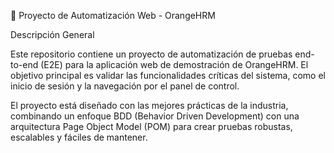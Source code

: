 🚀 Proyecto de Automatización Web - OrangeHRM

Descripción General

Este repositorio contiene un proyecto de automatización de pruebas end-to-end (E2E) para la aplicación web de demostración de OrangeHRM. El objetivo principal es validar las funcionalidades críticas del sistema, como el inicio de sesión y la navegación por el panel de control.

El proyecto está diseñado con las mejores prácticas de la industria, combinando un enfoque BDD (Behavior Driven Development) con una arquitectura Page Object Model (POM) para crear pruebas robustas, escalables y fáciles de mantener.
